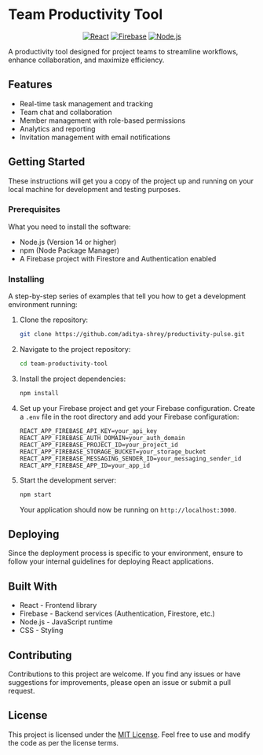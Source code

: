 # Team Productivity Tool

<p align='center'>
  <a target="_blank" href='https://reactjs.org/'><img src='https://img.shields.io/badge/React-blue?style=for-the-badge&logo=react&color=61DAFB&labelColor=white&logoColor=white' alt="React"></a>
  <a target="_blank" href='https://firebase.google.com/'><img src='https://img.shields.io/badge/Firebase-blue?style=for-the-badge&logo=firebase&color=FFCA28&labelColor=white&logoColor=white' alt="Firebase"></a>
  <a target="_blank" href='https://nodejs.org/'><img src='https://img.shields.io/badge/Node.js-blue?style=for-the-badge&logo=node.js&color=339933&labelColor=white&logoColor=white' alt="Node.js"></a>
</p>

A productivity tool designed for project teams to streamline workflows, enhance collaboration, and maximize efficiency.

## Features

- Real-time task management and tracking
- Team chat and collaboration
- Member management with role-based permissions
- Analytics and reporting
- Invitation management with email notifications

## Getting Started

These instructions will get you a copy of the project up and running on your local machine for development and testing purposes.

### Prerequisites

What you need to install the software:

- Node.js (Version 14 or higher)
- npm (Node Package Manager)
- A Firebase project with Firestore and Authentication enabled

### Installing

A step-by-step series of examples that tell you how to get a development environment running:

1. Clone the repository:

    ```bash
    git clone https://github.com/aditya-shrey/productivity-pulse.git
    ```

2. Navigate to the project repository:

    ```bash
    cd team-productivity-tool
    ```

3. Install the project dependencies:

    ```bash
    npm install
    ```

4. Set up your Firebase project and get your Firebase configuration. Create a `.env` file in the root directory and add your Firebase configuration:

    ```env
    REACT_APP_FIREBASE_API_KEY=your_api_key
    REACT_APP_FIREBASE_AUTH_DOMAIN=your_auth_domain
    REACT_APP_FIREBASE_PROJECT_ID=your_project_id
    REACT_APP_FIREBASE_STORAGE_BUCKET=your_storage_bucket
    REACT_APP_FIREBASE_MESSAGING_SENDER_ID=your_messaging_sender_id
    REACT_APP_FIREBASE_APP_ID=your_app_id
    ```

5. Start the development server:

    ```bash
    npm start
    ```

    Your application should now be running on `http://localhost:3000`.

## Deploying

Since the deployment process is specific to your environment, ensure to follow your internal guidelines for deploying React applications.

## Built With
- React - Frontend library
- Firebase - Backend services (Authentication, Firestore, etc.)
- Node.js - JavaScript runtime
- CSS - Styling

## Contributing

Contributions to this project are welcome. If you find any issues or have suggestions for improvements, please open an issue or submit a pull request.

## License

This project is licensed under the [MIT License](https://opensource.org/license/mit/). Feel free to use and modify the code as per the license terms.